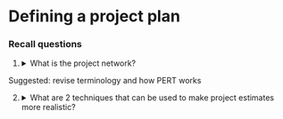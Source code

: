 # Defining a project plan

### Recall questions

1. <details markdown=1><summary markdown="span"> What is the project network?</summary>

    \
	==Flow chart that graphically depicts the the logical sequences, interdependencies, and start and finish times== of the project activities along with the ==longest path(s) through the network—the critical path==
	
	
</details>

Suggested: revise terminology and how PERT works

2. <details markdown=1><summary markdown="span"> What are 2 techniques that can be used to make project estimates more realistic?</summary>

    \
	Two methods:
	==laddering==: break activities into smaller sequences so that the following activities can begin sooner
	==lag==: delay
	==hammock activity==: activity that spans over the segment of a project (determined after the project plan is created)
	
	![](../../../static/ETM/ppl1.png) Example of laddering \
	![](../../../static/ETM/ppl2.png) Example of lag
	
</details>